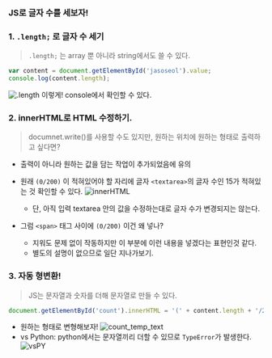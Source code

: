 ### JS로 글자 수를 세보자!

### 1. `.length;` 로 글자 수 세기
> `.length;` 는 array 뿐 아니라 string에서도 쓸 수 있다.
```js
var content = document.getElementById('jasoseol').value;
console.log(content.length);
```
![.length](https://user-images.githubusercontent.com/60145951/152691149-614ebb9d-6006-4fbf-aca3-af4dc82c2440.png)
이렇게! console에서 확인할 수 있다.

### 2. innerHTML로 HTML 수정하기.
> documnet.write()를 사용할 수도 있지만, 원하는 위치에 원하는 형태로 출력하고 싶다면?

- 출력이 아니라 원하는 값을 담는 작업이 추가되었음에 유의
- 원래 `(0/200)` 이 적혀있어야 할 자리에 글자  `<textarea>`의 글자 수인 15가 적혀있는 것 확인할 수 있다.
    ![innerHTML](https://user-images.githubusercontent.com/60145951/152691726-1fa33734-6f7f-47b0-9155-28ad8a16503e.png)
    - 단, 아직 입력 textarea 안의 값을 수정하는대로 글자 수가 변경되지는 않는다.

- 그럼 `<span>` 태그 사이에 `(0/200)` 이건 왜 넣나?
    - 지워도 문제 없이 작동하지만 이 부분에 이런 내용을 넣겠다는 표현인것 같다.
    - 별도의 설명이 없으므로 일단 지나가보기.

### 3. 자동 형변환!
> JS는 문자열과 숫자를 더해 문자열로 만들 수 있다.
```js
document.getElementById('count').innerHTML = '(' + content.length + '/200)';
```
- 원하는 형태로 변형해보자! 
    ![count_temp_text](https://user-images.githubusercontent.com/60145951/152691840-d565ffae-88e4-45ad-92ac-4cf5ee668599.png)
- vs Python: python에서는 문자열끼리 더할 수 있므로 `TypeError`가 발생한다.
    ![vsPY](https://user-images.githubusercontent.com/60145951/152691915-29eaef7f-fa55-43de-9e6a-3d23be4355cc.png)

